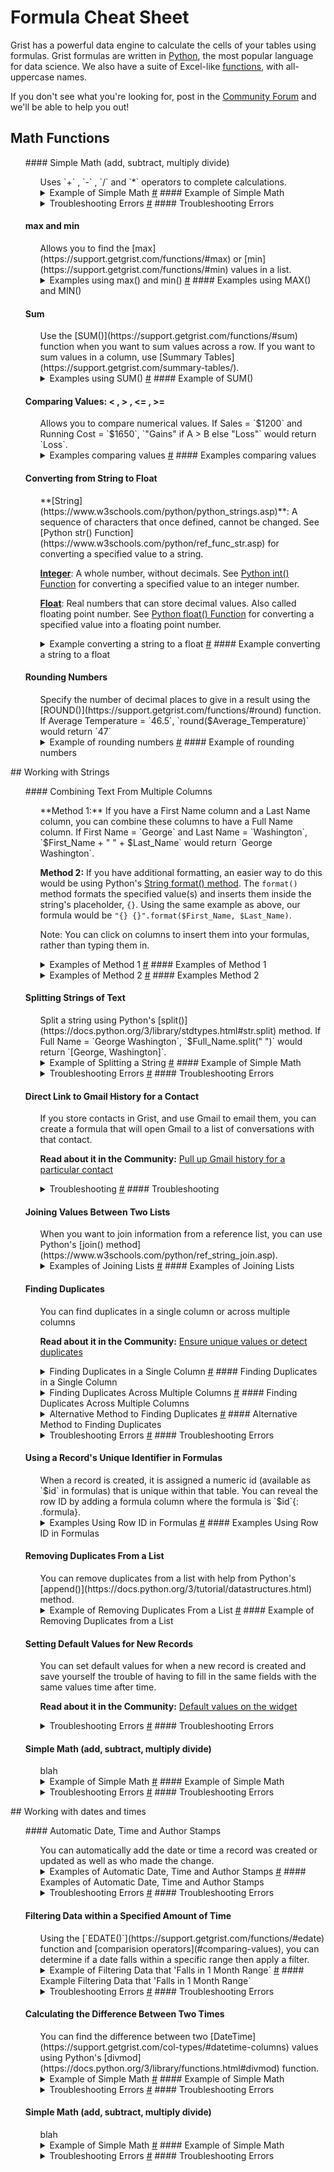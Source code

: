 Formula Cheat Sheet
=========

Grist has a powerful data engine to calculate the cells of your tables using formulas. Grist formulas are written
in [Python](https://docs.python.org/3.9/library/_), the most popular language for data science. We also have a suite of Excel-like [functions](http://127.0.0.1:8000/functions/), with all-uppercase names. 

If you don't see what you're looking for, post in the [Community Forum](https://community.getgrist.com/) and we'll be able to help you out!

## Math Functions
<ul>
#### Simple Math (add, subtract, multiply divide)
<ul>
Uses `+` , `-` , `/` and `*` operators to complete calculations.
<details id="simple math example"><summary >
Example of Simple Math
<a class="headerlink" href="#simple_math_example" title="Permanent link">#</a>
#### Example of Simple Math
</summary>
Chestwood Art Studio ships art across the country and has the option of monthly payments over the course of 12 months.

We have the subtotal, the tax (based on the state it is shipping to) and Amount Due Monthly. This formula column uses addition, multiplication and division.

<span class="screenshot-large">*![simple-math](images/formula-cheat-sheet/simple-math.png)*</span>

The formula used here is:
```
($Subtotal + ($Subtotal*$Tax)) / 12
```
We add the subtotal to the calculated tax then divide this by 12 months to get our Amount Due Monthly.
</details>
<details id="simple math errors"><summary >
Troubleshooting Errors
<a class="headerlink" href="#simple_math_errors" title="Permanent link">#</a>
#### Troubleshooting Errors
</summary>
`#TypeError`: Confirm all columns used in the formula are of [Numeric](https://support.getgrist.com/col-types/#numeric-columns) type.
</details>
</ul>

#### max and min
<ul>
Allows you to find the [max](https://support.getgrist.com/functions/#max) or [min](https://support.getgrist.com/functions/#min) values in a list.
<details id="max min example"><summary >
Examples using max() and min()
<a class="headerlink" href="#max_min_example" title="Permanent link">#</a>
#### Examples using MAX() and MIN()
</summary>
**Max**: Classes table of the [Class Enrollment](https://templates.getgrist.com/doc/afterschool-program) template.

<span class="screenshot-large">*![max](images/formula-cheat-sheet/max.png)*</span>

The formula used in the 'Spots Left' column of the Classes table is:
```
max($Max_Students - $Count, 0) or "Full"
```
Here, the max value is determined from either `$Max_Students - $Count` or `0`. If `$Max_Students - $Count = 0`, then no max can be determined and the value returned is "Full".

**Min**: Contacts table of the [Lightweight CRM](https://templates.getgrist.com/doc/lightweight-crm) template.

<span class="screenshot-large">*![min](images/formula-cheat-sheet/min.png)*</span>

The formula used in the 'Due' column of the Contacts table is:
```
items = Interactions.lookupRecords(Contact=$id, Type="To-Do")
return min(items.Date) if items else None
```
Let's break this down. 

`Interactions.lookupRecords(Contact=$id, Type="To-Do")` finds all records in the Interactions table where 
the Contacts match and the Type is To-Do. This returns a list of records that we assign to the variable `items`. 

Next, all Dates assigned to the records in our item list are evaluated to find the minimum date. This is the record that is returned. So, we see the date of the task that is due the soonest. 

If there are no items in the list, nothing is returned and the field is left blank.
</details>
</ul>

#### Sum
<ul>
Use the [SUM()](https://support.getgrist.com/functions/#sum) function when you want to sum values across a row. If you want to sum values in a column, use [Summary Tables](https://support.getgrist.com/summary-tables/).
<details id="sum example"><summary >
Examples using SUM()
<a class="headerlink" href="#sum_example" title="Permanent link">#</a>
#### Example of SUM()
</summary>
**[Custom Product Builder](https://templates.getgrist.com/gZmzYoGdS6b1/Custom-Product-Builder/p/6) template**

<span class="screenshot-large">*![sum](images/formula-cheat-sheet/sum-custom-product-builder.png)*</span>

The formula used in the Total Cost column of the Select or Add New Products table is:
```
SUM($Requirements.Cost)
```
The Requirements column is a [hidden column](https://support.getgrist.com/page-widgets/#configuring-field-lists) in this table. It is a reference list column that pulls data from the Build Requirements table. 

Our formula uses the Requirements column to access the Build Requirements table then pulls the cost for each record in the table. 

We use SUM() to sum the costs from each record.

**[Inventory Manager](https://templates.getgrist.com/sXsBGDTKau1F/Inventory-Manager) template**

<span class="screenshot-large">*![sum](images/formula-cheat-sheet/sum-inventory-manager.png)*</span>

The formula used in the Received column of the All Products table is:
```
SUM(Incoming_Order_Line_Items.lookupRecords(SKU=$id).Received_Qty)
```
We use the [lookupRecords](https://support.getgrist.com/functions/#lookuprecords) function to find all records in the Incoming Order Line Items table where the SKU matches the SKU in this row then pull the value in the Received Qty column for each of those records. We use SUM() to find the sum of those values.

The Qty on Order and Sold columns of the All Products table are also great examples of the SUM() function.

**Check out another example in our Community Forum:** [Creating a Sum of Net and Gross profit from multiple tables](https://community.getgrist.com/t/creating-a-sum-of-net-and-gross-profit-from-multiple-tables/668)
</details>
</ul>

#### Comparing Values: < , > , <= , >=
<ul>
Allows you to compare numerical values. If Sales = `$1200` and Running Cost = `$1650`, `"Gains" if A > B else "Loss"` would return `Loss`.
<details id="comparing values"><summary >
Examples comparing values
<a class="headerlink" href="#comparing_values_example" title="Permanent link">#</a>
#### Examples comparing values
</summary>

**[Inventory Manager](https://templates.getgrist.com/sXsBGDTKau1F/Inventory-Manager) template**

<span class="screenshot-large">*![comparing-values-stock-alert](images/formula-cheat-sheet/comparing-values-stock-alert.png)*</span>

The formula used here is:
```
if $In_Stock + $QTY_on_Order > 5:
  return "In Stock"
if $In_Stock + $QTY_on_Order > 0:
  return "Low Stock"
if $In_Stock + $QTY_on_Order <= 0:
  return "OUT OF STOCK"
```
Here, we have three different **if-return** statements; if `x` is true, return `some_value`. Once a statement is true and a value is returned, the formula stops. 

First, if the value in the In Stock column plus the value in the Qty On Order column are greater than 5, return "In Stock". 

Next, if the value in the In Stock column plus the value in the Qty On Order column are greater than 0, return "Low Stock". It's implied that the value is less than or equal to 5 because the first statement would have to be false for this to be evaluated. 

Last, if the value in the In Stock column plus the value in the Qty On Order column are less than or equal to 0, return "OUT OF STOCK".

**[Influencer Outreach](https://templates.getgrist.com/qPxe3srL7H28/Influencer-Outreach) template**

<span class="screenshot-large">*![comparing-values-interactions](images/formula-cheat-sheet/comparing-values-interactions.png)*</span>

The formula used in the Interactions? column of the Opportunities table is:
```
len(Interactions.lookupRecords(Influencer=$id))>0
```
We use the [lookupRecords](https://support.getgrist.com/functions/#lookuprecords) function to find all records in the Interactions table where the Influencer matches the Name in this row.

We use [len()](https://support.getgrist.com/functions/#len) to count the number of records found. If there are more than zero records, the formula is evaluated to be true and the toggle will be toggled on. If there are zero records, the formula is evaluated to be false.

**[Internal Links Tracker for SEO](https://templates.getgrist.com/j9ZH7rPGafbH/Internal-Links-Tracker-for-SEO) template**

<span class="screenshot-large">*![comparing-values-orphaned](images/formula-cheat-sheet/comparing-values-orphaned.png)*</span>

The formula used in the Orphaned? column of the Orphaned Pages table is:
```
len(Links.lookupRecords(To=$id))<1
```
We use the [lookupRecords](https://support.getgrist.com/functions/#lookuprecords) function to find all records in the Links table where the link in the To column matches the link listed in the Slug column of this row.

We use [len()](https://support.getgrist.com/functions/#len) to count the number of records found. If it's less than 1, the formula is evaluated to be true and the checkbox will be checked. If it's equal to or greater than 1, the formula is evaluated to be false.

The No Internal Links? column of the [Pages Without Links to Other Pages](https://templates.getgrist.com/j9ZH7rPGafbH/Internal-Links-Tracker-for-SEO/p/5#a1.s10.r2.c33) table is another example of comparing values.
</details>
</ul>

#### Converting from String to Float
<ul>
**[String](https://www.w3schools.com/python/python_strings.asp)**: A sequence of characters that once defined, cannot be changed. See [Python str() Function](https://www.w3schools.com/python/ref_func_str.asp) for converting a specified value to a string.

**[Integer](https://www.w3schools.com/python/python_numbers.asp)**: A whole number, without decimals. See [Python int() Function](https://www.w3schools.com/python/ref_func_int.asp) for converting a specified value to an integer number.

**[Float](https://www.w3schools.com/python/gloss_python_float.asp)**: Real numbers that can store decimal values. Also called floating point number. See [Python float() Function](https://www.w3schools.com/python/ref_func_float.asp) for converting a specified value into a floating point number.
<details id="string to float example"><summary >
Example converting a string to a float
<a class="headerlink" href="#string_to_float_example" title="Permanent link">#</a>
#### Example converting a string to a float
</summary>

**[Mixing Products](https://public.getgrist.com/v4vj2PDZS4jf/Community-665/m/fork)**

<span class="screenshot-large">*![string-to-float](images/formula-cheat-sheet/string-to-float.png)*</span>

The formula used in the Total Prod column is:
```
mix_list_str = $Mix_Product.Lt_per_100_Lt
mix_list_float = [float(i) for i in mix_list_str]
x = [Lt * $Water/100 for Lt in mix_list_float]
l = $Mix_Product.Product
' '.join('{} {}'.format(first, second) for first, second in zip(l, x))
```
Let's break this down.

`$Mix_Product` represents the Mix Product column, a reference list column that pulls data from the Product column of Table1. We can use this column as a link to Table1 to pull other data. `$Mix_Product.Lt_per_100_Lt` uses the reference list column, Mix Product, to pull values from the Lt per 100 Lt column of Table1 for the products listed in the Mix Product column of Table2 then assigns this list of values to the variable `mix_list_str`. This is the same formula used in the Lt per 100 Lt column of Table2 so you can see the value it returns in row 1 of Table2. It returns a list: `['0.5', '1']`. This list is evaluated as a string rather than numerical values. We need to convert each value in this list to a float.

In our next formula, `[float(i) for i in mix_list_str]`, we iterate through the list that was assigned in the first equation to `mix_list_str` and convert each value to a floating-point number. We want to convert to a float rather than integer because not all values are whole numbers and contain decimals. `i` is a variable representing each value. So each value in `mix_list_str` is evaluated in the equation `float(i)`. `float(0.5)` converts `0.5` to a float and `float(1)` converts `1` to a float. Now, we assign our list of floats to the variable `mix_list_float`.

We can now use our float values in a mathematical equation. Once again, we iterate through the list that was assigned to the variable `mix_list_float`. In our equation `[Lt * $Water/100 for Lt in mix_list_float]`, `Lt` represents each value in `mix_list_float` and `$Water` represents the value found in the Water column which is `1000`. We evaluate the equation `Lt * 1000/100` when `Lt = 0.5` and `Lt = 1` which returns the list `[5.0, 10.0]`. We assign this list to the variable `x`.

In the first equation, we used our reference list column, Mix Product, as our link to Table1 in order to pull data from Table1 into Table2. We use this method again in `$Mix_Product.Product` to pull data from the Product column of Table1. This returns a list of products; `[Prod A, Prod B]`. We assign this list to the variable `l`.

Finally, we use the [join()](https://www.w3schools.com/python/ref_string_join.asp) method to combine our two lists. `' '` is our starting (empty) string. We use Python's [format method](https://www.w3schools.com/python/ref_string_format.asp) to format our string. `{}` is a placeholder for each variable listed in `.format()`. Last, we use Python's [zip() function](https://www.w3schools.com/python/ref_func_zip.asp) to pair the first values from each list together and then pair the second values in each list together. `l` is assigned as our `first` list and `x` is assigned as our `second` list. `l = [Prod A, Prod B]` and `x = [5.0, 10.0]`. Zipping our lists into `'{} {}'.format(first, second)` gives us `Prod A 5.0` in our first iteration and `Prod B 10.0` in our second iteration. Our final return value is `Prod A 5.0 Prod B 10.0`.
</details>
</ul>

#### Rounding Numbers
<ul>
Specify the number of decimal places to give in a result using the [ROUND()](https://support.getgrist.com/functions/#round) function. If Average Temperature = `46.5`, `round($Average_Temperature)` would return `47`
<details id="rounding example"><summary >
Example of rounding numbers
<a class="headerlink" href="#rounding_example" title="Permanent link">#</a>
#### Example of rounding numbers
</summary>
**[Mixing Products](https://public.getgrist.com/v4vj2PDZS4jf/Community-665/m/fork)**

<span class="screenshot-large">*![round](images/formula-cheat-sheet/round.png)*</span>

The formula used in the Rounded Value column is:
```
mix_list_str = $Mix_Product.Lt_per_100_Lt
mix_list_float = [float(i) for i in mix_list_str]
x = [Lt * $Water/100 for Lt in mix_list_float]
round_x = [ROUND(num, 2) for num in x]
l = $Mix_Product.Product
' '.join('{} {}'.format(first, second) for first, second in zip(l, round_x))
```
Let's break this down.

`$Mix_Product` represents the Mix Product column, a reference list column that pulls data from the Product column of Table1. We can use this column as a link to Table1 to pull other data. `$Mix_Product.Lt_per_100_Lt` uses the reference list column, Mix Product, to pull values from the Lt per 100 Lt column of Table1 for the products listed in the Mix Product column of Table2 then assigns this list of values to the variable `mix_list_str`. This is the same formula used in the Lt per 100 Lt column of Table2 so you can see the value it returns in row 1 of Table2. It returns a list: `['0.2355', '1.2579']`. This list is evaluated as a string rather than numerical values. We need to convert each value in this list to a float.

In our next formula, `[float(i) for i in mix_list_str]`, we iterate through the list that was assigned in the first equation to `mix_list_str` and convert each value to a floating-point number. We want to convert to a float rather than integer because not all values are whole numbers and contain decimals. `i` is a variable representing each value. So each value in `mix_list_str` is evaluated in the equation `float(i)`. `float(0.2355)` converts `0.2355` to a float and `float(1.2579)` converts `1.2579` to a float. Now, we assign our list of floats to the variable `mix_list_float`.

We can now use our float values in a mathematical equation. Once again, we iterate through the list that was assigned to the variable `mix_list_float`. In our equation `[Lt * $Water/100 for Lt in mix_list_float]`, `Lt` represents each value in `mix_list_float` and `$Water` represents the value found in the Water column which is `1000`. We evaluate the equation `Lt * 1000/100` when `Lt = 0.2355` and `Lt = 1.2579` which returns the list `[2.355, 12.579]`. We assign this list to the variable `x`.

To round the values in `x` to two decimal places, we need to evaluate the equation `ROUND(num, 2)` where num represents each value in our list and 2 specifies the number of decimal places we want to round to. This returns the list `[2.36, 12.58]` which we assign to the variable round_x.

In the first equation, we used our reference list column, Mix Product, as our link to Table1 in order to pull data from Table1 into Table2. We use this method again in `$Mix_Product.Product` to pull data from the Product column of Table1. This returns a list of products; `[Prod A, Prod B]`. We assign this list to the variable `l`.

Finally, we use the [join()](https://www.w3schools.com/python/ref_string_join.asp) method to combine our two lists. `' '` is our starting (empty) string. We use Python's [format method](https://www.w3schools.com/python/ref_string_format.asp) to format our string. `{}` is a placeholder for each variable listed in `.format()`. Last, we use Python's [zip() function](https://www.w3schools.com/python/ref_func_zip.asp) to pair the first values from each list together and then pair the second values in each list together. `l` is assigned as our `first` list and `round_x` is assigned as our `second` list. `l = [Prod A, Prod B]` and `round_x = [2.36, 12.58]`. Zipping our lists into `'{} {}'.format(first, second)` gives us `Prod A 2.36` in our first iteration and `Prod B 12.58` in our second iteration. Our final return value is `Prod A 2.36 Prod B 12.58`.
</details>
</ul>
</ul>
## Working with Strings
<ul>
#### Combining Text From Multiple Columns
<ul>
**Method 1:** If you have a First Name column and a Last Name column, you can combine these columns to have a Full Name column. If First Name = `George` and Last Name = `Washington`, `$First_Name + " " + $Last_Name` would return `George Washington`.

**Method 2:** If you have additional formatting, an easier way to do this would be using Python's [String format() method](https://www.w3schools.com/python/ref_string_format.asp). The `format()` method formats the specified value(s) and inserts them inside the string's placeholder, `{}`. Using the same example as above, our formula would be `"{} {}".format($First_Name, $Last_Name)`.

Note: You can click on columns to insert them into your formulas, rather than typing them in.
<details id="combining text method 1 example"><summary >
Examples of Method 1
<a class="headerlink" href="#combining_text_method1_example" title="Permanent link">#</a>
#### Examples of Method 1
</summary>
**[Class Enrollment](https://templates.getgrist.com/doc/afterschool-program) template**

<span class="screenshot-large">*![combining-text-students](images/formula-cheat-sheet/combining-text-students.png)*</span>

The formula used in the Full Name column of the Students table is:
```
$Last_Name + ", " + $First_Name
```
Here, we are combining the value found in the Last Name column with a comma followed by a space followed by the value from the First Name column. When adding any extra characters or spaces, place these between double quotes, as we did in the example with `", "`. 

An alternative combination of these columns for Full Name could be `$First_Name + " " + $Last_Name`. For the example in row 1, First Name is `Brockie` and Last Name is `Raddon` so the value returned would be `Brockie Raddon`.

**[Inventory Manager](https://templates.getgrist.com/sXsBGDTKau1F/Inventory-Manager) template**

<span class="screenshot-large">*![combining-text-sku](images/formula-cheat-sheet/combining-text-sku.png)*</span>

The formula used in the SKU column of the All Products table is:
```
$Brand.Brand_Code+"-"+$Color.Code+"-"+$Size
```
Brand is a reference column that pulls data from the Name Brand column of the Add Products table. We use this reference column in `$Brand.Brand_Code` to pull data from the Brand Code column of the Add Products table. 

Color is a reference column that pulls data from the Color column of the Color table. We use this reference column in `$Color.Code` to pull data from the Code column of the Color table. 

Each of the values found in `$Brand.Brand_Code` and `$Color.Code`are combined with the value in the Size column with a `-` between each of the three values to make up the SKU.
</details>
<details id="combining text method 2 example"><summary >
Examples of Method 2
<a class="headerlink" href="#combining_text_method2_example" title="Permanent link">#</a>
#### Examples Method 2
</summary>
**[Tracking Time + Invoicing](https://templates.getgrist.com/bReAxyLmzmEQ/Tracking-Time-Invoicing) template**

<span class="screenshot-large">*![combining-text-project-name](images/formula-cheat-sheet/combining-text-project-name.png)*</span>

The formula used in the Project Name column of the Projects table is:
```
"{}: {}".format($Client.Name, $Name)
```
Let's break this down. 

Everything between double quotes `"` is our string. The curly brackets `{}` are placeholders for the values found using `.format()` which is Python's string format() method. 

The first set of curly brackets are replaced with the value found in `$Client.Name`. Client is a reference column that pulls data for a specific record from the Clients table. `$Client.Name` is using our reference column, Client to pull data from the Name column of the Clients table. 

The second set of curly brackets are replaced with the value found in the Name column of this table.

Although the Client column shows the value that we want, we can't use `$Client` like we did `$Name`. This is because the Client column is a reference column. It is referencing the <em>entire</em> record but uses the value from the Name column of the Clients table as a visual representation of that record. Under the column configuration panel on the right hand side, we can change what column value we see for the record. In the screenshot below, 'Show Column' was changed from Name to Email.

<span class="screenshot-large">*![reference-client-email](images/formula-cheat-sheet/reference-client-email.png)*</span>
{: .screenshot-half }

It doesn't change the data, it just changes the label on that data in the Client column. It's still pointing to the same record but now shows a different label. `$Client.Name` pulls the Name for the record that is referenced in the Client column, regardless of the label we see.

**[Custom Product Builder](https://templates.getgrist.com/gZmzYoGdS6b1/Custom-Product-Builder) template**

<span class="screenshot-large">*![combining-text-components](images/formula-cheat-sheet/combining-text-components.png)*</span>

The formula used in the All Components column of the CONTRACT_BUILDER Card is:
```
'\n'.join(sorted(
  "{} — {:g} {}".format(comp.Component, quantity, comp.Unit)
  for (comp, quantity) in $Components.items()
))
```
We are using the [join() method](https://www.w3schools.com/python/ref_string_join.asp), [sorted() function](https://www.w3schools.com/python/ref_func_sorted.asp) and [format() method](https://www.w3schools.com/python/ref_string_format.asp) method all in one!

`'\n'.join()` adds a new line between each item in the list.

`sorted()` sorts the items in the list alphabetically.

This leaves us with the following:

```
"{} — {:g} {}".format(comp.Component, quantity, comp.Unit)
  for (comp, quantity) in $Components.items()
```
We'll work through this backwards. First, we need to take a look at the Components column which is a [hidden column](https://support.getgrist.com/page-widgets/#configuring-field-lists) in the All Contracts table. 

<span class="screenshot-large">*![combining-text-components-hidden](images/formula-cheat-sheet/combining-text-components-hidden.png)*</span>

This column is a list of components and their associated quantities for the contract. In the `for` loop, we assign each item in the list of components two variables, comp and quantity. For `Components[3]: 6.0`, comp = `Components[3]` and quantity = `6.0`. `Components[#]` specifies a Component in the Components table by Row ID. `Components[3]` is the component assigned `3` as it's row id.

<span class="screenshot-large">*![components-row-id](images/formula-cheat-sheet/components-row-id.png)*</span>
{: .screenshot-half }

Now, we run each item from the list above through the equation `"{} — {:g} {}".format(comp.Component, quantity, comp.Unit)`.

`comp.Component` replaces the first set of `{}`. `comp` is the variable with our component ID so `comp.Component` finds the value in the Component column associated with that row ID. For `Components[3]`, `comp.Component` is Nozzle. 

`quantity` replaces the second set of `{}`. Again, the quantity is the second variable in our list. For `Components[3]: 6.0`, quantity is `6.0`. Our second set of `{}` are not empty. They include `:g`. This converts the value to a floating-point number. 

`comp.Unit` replaces the last set of `{}`. `comp` is the variable with our component ID so `comp.Unit` finds the value in the Unit column associated with that row ID. For `Components[3]`, `comp.Unit` is `None`.

**[Email Contacts](https://templates.getgrist.com/3HfynRQwpHPy/Email-Contacts) template**

<span class="screenshot-large">*![combining-text-email](images/formula-cheat-sheet/combining-text-email.png)*</span>

The formula used in the Body column of the Advanced Compose table is:
```
"Dear %s,\n\nWelcome to the %s team!" % ($Contact_Name_as_Plaintext, $Team)
```
This technique uses the `%` operator instead of the `format()` method. Format specifiers begin with `%` followed by a character that represents the data type. `%s` is a placeholder for a string. The first `%s` is replaced with the value found in the Contact Name as Plaintext column which is a [hidden column](https://support.getgrist.com/page-widgets/#configuring-field-lists) and the second `%s` is replaced by the value in the Team column.

`\n` adds a new line.

</details>
</ul>

#### Splitting Strings of Text
<ul>
Split a string using Python's [split()](https://docs.python.org/3/library/stdtypes.html#str.split) method. If Full Name = `George Washington`, `$Full_Name.split(" ")` would return `[George, Washington]`.
<details id="simple math example"><summary >
Example of Splitting a String
<a class="headerlink" href="#simple_math_example" title="Permanent link">#</a>
#### Example of Simple Math
</summary>

**Community Example: [Colors](https://public.getgrist.com/2tv3e8qxpNFP/Community-715/p/2)**

<span class="screenshot-large">*![split-hyperlink](images/formula-cheat-sheet/split-hyperlink.png)*</span>

The formula in the Color Reference (Just URL) column of Table 2 is:
```
split = $Color_Reference.Color.split(" ")
return split[-1]
```
`$Color_Reference.Color` uses the reference column, Color Reference to pull data from the table it is referencing, Table 1. Specifically, it pulls the value from the Color column of Table 1. 

Color is a text column that contains a hyperlink with a label. We only see the label in Table 1 but as you can see in the screenshot above, pink is expanded to show the entire string which contains "Pink"" followed by the URL. You can also see this in the Color Reference Column of Table 2. We want to get the link by itself in Color Reference (Just URL). We can do this using Python's [split()](https://docs.python.org/3/library/stdtypes.html#str.split) method.

`.split(" ")` allows us to split the string anywhere there is a space `(" ")`. In the Color column, there is a label followed by a space followed by the URL. The value from the Color column is split into a list containing two items `Label` and `URL`. This list is assigned to the variable `split`. 

We want to return the last item in the list `split` in order to get our `URL`. The last item in a list always has index `[-1]`. `return split[-1]` returns the last item in the list `split`. 

Alternatively, `URL` could be considered the second item in the list. The first item in a list has index `[0]` therefore `URL` would have index `[1]` and we could change our final line to `return split [1]` to get the same value.
</details>
<details id="simple math errors"><summary >
Troubleshooting Errors
<a class="headerlink" href="#simple_math_errors" title="Permanent link">#</a>
#### Troubleshooting Errors
</summary>
`#TypeError`:
</details>
</ul>

#### Direct Link to Gmail History for a Contact
<ul>
If you store contacts in Grist, and use Gmail to email them, you can create a formula that will open Gmail to a list of conversations with that contact. 

**Read about it in the Community:** [Pull up Gmail history for a particular contact](https://community.getgrist.com/t/pull-up-gmail-history-for-a-particular-contact/517)
<details id="hyperlink errors"><summary >
Troubleshooting
<a class="headerlink" href="#hyperlink_errors" title="Permanent link">#</a>
#### Troubleshooting
</summary>
Is your URL still showing after you added a label? Make sure your Column Type is Text and Cell Format is Hyperlink.

<span class="screenshot-large">*![text-hyperlink](images/formula-cheat-sheet/text-hyperlink.png)*</span>

</details>
</ul>

#### Joining Values Between Two Lists
<ul>
When you want to join information from a reference list, you can use Python's [join() method](https://www.w3schools.com/python/ref_string_join.asp).
<details id="joining lists example"><summary >
Examples of Joining Lists
<a class="headerlink" href="#joining_lists_example" title="Permanent link">#</a>
#### Examples of Joining Lists
</summary>
**Community Example: [Sum Reference list](https://community.getgrist.com/t/sum-reference-list/665)**

<span class="screenshot-large">*![joining-lists-mix-product](images/formula-cheat-sheet/joining-lists-mix-product.png)*</span>

The formula used in the Total Prod column of Table2 is:
```
mix_list_str = $Mix_Product.Lt_per_100_Lt
mix_list_float = [float(i) for i in mix_list_str]
x = [Lt * $Water/100 for Lt in mix_list_float]
l = $Mix_Product.Product
' '.join('{} {}'.format(first, second) for first, second in zip(l, x))
```
Let's break this down.

`$Mix_Product` represents the Mix Product column, a reference list column that pulls data from the Product column of Table1. We can use this column as a link to Table1 to pull other data. `$Mix_Product.Lt_per_100_Lt` uses the reference list column, Mix Product, to pull values from the Lt per 100 Lt column of Table1 for the products listed in the Mix Product column of Table2 then assigns this list of values to the variable `mix_list_str`. This is the same formula used in the Lt per 100 Lt column of Table2 so you can see the value it returns in row 1 of Table2. It returns a list: `['0.5', '1']`. This list is evaluated as a string rather than numerical values. We need to convert each value in this list to a float.

In our next formula, `[float(i) for i in mix_list_str]`, we iterate through the list that was assigned in the first equation to `mix_list_str` and convert each value to a floating-point number. We want to convert to a float rather than integer because not all values are whole numbers and contain decimals. `i` is a variable representing each value. So each value in `mix_list_str` is evaluated in the equation `float(i)`. `float(0.5)` converts `0.5` to a float and `float(1)` converts `1` to a float. Now, we assign our list of floats to the variable `mix_list_float`.

We can now use our float values in a mathematical equation. Once again, we iterate through the list that was assigned to the variable `mix_list_float`. In our equation `[Lt * $Water/100 for Lt in mix_list_float]`, `Lt` represents each value in `mix_list_float` and `$Water` represents the value found in the Water column which is `1000`. We evaluate the equation `Lt * 1000/100` when `Lt = 0.5` and `Lt = 1` which returns the list `[5.0, 10.0]`. We assign this list to the variable `x`.

In the first equation, we used our reference list column, Mix Product, as our link to Table1 in order to pull data from Table1 into Table2. We use this method again in `$Mix_Product.Product` to pull data from the Product column of Table1. This returns a list of products; `[Prod A, Prod B]`. We assign this list to the variable `l`.

Finally, we use the [join()](https://www.w3schools.com/python/ref_string_join.asp) method to combine our two lists, `[5.0, 10.0]` and `[Prod A, Prod B]`. `' '` is our starting (empty) string. We use Python's [format method](https://www.w3schools.com/python/ref_string_format.asp) to format our string. `{}` is a placeholder for each variable listed in `.format()`. Last, we use Python's [zip() function](https://www.w3schools.com/python/ref_func_zip.asp) to pair the first values from each list together and then pair the second values in each list together. `l` is assigned as our `first` list and `x` is assigned as our `second` list. `l = [Prod A, Prod B]` and `x = [5.0, 10.0]`. Zipping our lists into `'{} {}'.format(first, second)` gives us `Prod A 5.0` in our first iteration and `Prod B 10.0` in our second iteration. Our final return value is `Prod A 5.0 Prod B 10.0`.

</details>
</ul>

#### Finding Duplicates
<ul>
You can find duplicates in a single column or across multiple columns

**Read about it in the Community:** [Ensure unique values or detect duplicates](https://community.getgrist.com/t/ensure-unique-values-or-detect-duplicates/76)
<details id="single column duplicate example"><summary >
Finding Duplicates in a Single Column
<a class="headerlink" href="#single_column_duplicate_example" title="Permanent link">#</a>
#### Finding Duplicates in a Single Column
</summary>
**Community Example: [Finding Duplicates in a Single Column](https://public.getgrist.com/3CJkcpF7wu9Q/-1790/p/4)**

<span class="screenshot-large">*![duplicates-single-column](images/formula-cheat-sheet/duplicates-single-column.png)*</span>

The formula used in the Duplicate? column of the Duplicates in a Single Column table is:

```
if len(Duplicates_in_a_Single_Column.lookupRecords(Grocery_List=$Grocery_List))>1:
  return "True"
else:
  return ""
```

Another way this could be written is:

```
"True" if len(Duplicates_in_a_Single_Column.lookupRecords(Grocery_List=$Grocery_List))>1 else ""
```
This is the format used in the Community post linked above this example.

Let's break this down, working from the inside > out.
```
Duplicates_in_a_Single_Column.lookupRecords(Grocery_List=$Grocery_List)
```
This is a lookupRecords function that follows the format of: 
```
[Table_Name].lookupRecords([A]=$[B])
``` 
Where `[Table_Name]` is the name of the table you want to lookup data in. `[A]` is the column in the table being looked up (named at the beginning of the formula) and `[B]` is the column in the current table / the table you are entering the formula in.

This formula looks up records in the Duplicates In a Single Column table where a record in the Grocery List column matches another record in the same column.

`len()` counts the number of records in our list. Since each duplicate will match with the other, it should appear twice in our list. This is why `len() > 1`.

If `len() > 1`, our formula returns `"True"`. 

If `len() <= 1`, our formula returns `""` which we see as a blank entry.

</details>
<details id="multiple column duplicate example"><summary >
Finding Duplicates Across Multiple Columns
<a class="headerlink" href="#multiple_duplicate_example" title="Permanent link">#</a>
#### Finding Duplicates Across Multiple Columns
</summary>
**Community Example: [Finding Duplicates Across Multiple Columns](https://public.getgrist.com/3CJkcpF7wu9Q/-1790/p/3)**

First, we will walk through how to check for duplicates across two columns. Then, we will adjust the formula to also check for duplicates within each of those columns as well. 

<span class="screenshot-large">*![duplicates-multiple-columns](images/formula-cheat-sheet/duplicates-multiple-columns.png)*</span>

The formula used in the Duplicates Across Columns? column of the Duplicates Across Multiple Columns table is:

```
"True" if len(Duplicates_Across_Multiple_Columns.lookupRecords(Grocery_List=$Kitchen_Inventory)) or len(Duplicates_Across_Multiple_Columns.lookupRecords(Kitchen_Inventory=$Grocery_List))>0 else ""
```

This is quite lengthy. Let's break it down.

`"True" if [...] > 0 else ""`. The formula will return `"True"` if everything within `[...]` is found to be greater than zero. If less than or equal to zero, the formula will return `""` which returns a blank value. Next, we'll discuss everything in the middle.

`Duplicates_Across_Multiple_Columns.lookupRecords(Grocery_List=$Kitchen_Inventory)` looks ups records in the Duplicates Across Multiple Columns table where a value in the Grocery List column matches a value in the Kitchen Inventory column. 

`len()` counts the number of records in that list.

Next, `Duplicates_Across_Multiple_Columns.lookupRecords(Kitchen_Inventory=$Grocery_List)` looks up records in the Duplicates Across Multiple Columns table where a value in the Kitchen Inventory column matches a value in the Grocery List column.

`len()` counts the number of records in that list.

Now, if either of these lookups return more than zero records, the statement is found to be true so the formula returns `"True"`. If zero records are found, the statement is found to be false and the formula returns `""`.

We have to [lookupRecords](https://support.getgrist.com/functions/#lookuprecords) in both directions (`Grocery_List=$Kitchen_Inventory` and `Kitchen_Inventory=$Grocery_List`) so each duplicate gets marked. For example, if we only looked up records using `Grocery_List=$Kitchen_Inventory`, only the `Milk` value in the Kitchen Inventory column would be marked as a duplicate. We need to look up records in the other direction so the `Milk` value in the Grocery List column gets marked as a duplicate as well. 

Remember, this formula only checks for duplicates across the columns. It does not check for duplicates within each of the columns. We can add to this formula to check for all duplicates.

The formula used in the ALL DUPLICATES column of the Duplicates Across Multiple Columns table is:

```
if len(Duplicates_Across_Multiple_Columns.lookupRecords(Kitchen_Inventory=$Kitchen_Inventory))>1:
  return "DUP in Kitchen Inventory"
elif len(Duplicates_Across_Multiple_Columns.lookupRecords(Grocery_List=$Grocery_List))>1:
  return "DUP in Grocery List"
elif len(Duplicates_Across_Multiple_Columns.lookupRecords(Grocery_List=$Kitchen_Inventory)) or len(Duplicates_Across_Multiple_Columns.lookupRecords(Kitchen_Inventory=$Grocery_List))>0:
    return "DUP"
else:
  return ""
```

The `if` and first `elif` statments are the same equations we saw in our [Finding Duplicates in a Single Column](#single_column_duplicate_example) example.

The `if` statement looks up records in the Duplicates Across Multiple Columns table where a record in the Kitchen Inventory column matches another record in the same column. `len()` counts the number of records in this list. If `len() > 1`, our formula is found to be true and returns `"DUP in Kitchen Inventory"`.

The first `elif` statement looks up records in the Duplicates Across Multiple Columns table where a record in the Grocery List column matches another record in the same column. `len()` counts the number of records in this list. If `len() > 1`, our formula is found to be true and returns `"DUP in Grocery List"`.

Since each duplicate will match with the other, it should appear twice in our list. This is why `len() > 1` for the two equations above.

The second `elif` statement is the same equation used in the Duplicates Across Columns? column, discussed above. This formula looks ups records in the Duplicates Across Multiple Columns table where a value in the Grocery List column matches a value in the Kitchen Inventory column or vice versa. `len()` counts the number of records in that list. If `len() > 0`, our formula is found to be true and returns `"DUP"`.

If all statements are found to be false, our formula returns our `else` statement, `""` which we see as a blank entry.

Keep in mind that the formula runs top to bottom so once a statement is found to be true for a value, it moves to the next value in the list. For example, row 5 `Butter` returns `DUP in Kitchen Inventory` but is also a duplicate across columns and could return `DUP`. Because the formula checks for duplicates within the column first, it returns `DUP in Kitchen Inventory`. Row 7 `Butter` returns `DUP` because there are no duplicate values for `Butter` in the Grocery List column. The first two statments are found to be false then the third statement is found to be true and returns `DUP`. 

</details>
<details id="finding duplicates alternate method"><summary >
Alternative Method to Finding Duplicates
<a class="headerlink" href="#finding_duplicates_alternate_method" title="Permanent link">#</a>
#### Alternative Method to Finding Duplicates
</summary>
An alternative method to finding duplicates is to use a helper table. In this example, your helper table will tell you how many of each item is listed. The result from the helper table will be used in your formula for duplicates.

<span class="screenshot-large">*![duplicates-alternate-method](images/formula-cheat-sheet/duplicates-alternate-method.png)*</span>

The formula used in the Items column of the Helper Table is:
```
from collections import Counter
c = Counter()
c.update(Alternate_Method.all.Grocery_List)
c.update(Alternate_Method.all.Kitchen_Inventory)
return c
```

First, we import the [Counter](https://docs.python.org/3/library/collections.html#collections.Counter) subclass from the [collections](https://docs.python.org/3/library/collections.html#module-collections) class.

We create a new, empty [counter](https://docs.python.org/3/library/collections.html#collections.Counter) using `c = Counter()`.

We use the [update()](https://docs.python.org/3/library/collections.html#collections.Counter) method to count the elements in our two lists, `Alternate_Method.all.Grocery_List` which counts all elements in the Grocery List column of the Alternate Method table and `Alternate_Method.all.Kitchen_Inventory` which counts all elements in the Kitchen Inventory column of the Alternate Method table.

`return c` returns the counts of all elements in both the Grocery List and Kitchen Inventory columns of the Alternate Method table. This is the final value you see in row 1 of the Items column of the Helper Table - a list that includes the label of each element and the total count for each element.

Now we can use this value in the formula for the Duplicate? column of the Alternate Method table:

```
counters = Helper_Table.lookupOne().Items
dups = counters.get($Grocery_List, 0) + counters.get($Kitchen_Inventory, 0) > 2
"DUP" if dups else ""
```

`Helper_Table.lookupOne().Items` looks up the first record in the Items column of the Helper Table. The first record also happens to be our only record. We assign this record to the variable `counters`.

`counters.get($Grocery_List, 0) + counters.get($Kitchen_Inventory, 0)` uses Python's [get()](https://www.w3schools.com/python/ref_dictionary_get.asp) method to get the counts for the values in the Grocery List and Kitchen Inventory columns for each row. If the total across the row is greater than 2, `dups` is found to be True. For example, in row 1, we have `Milk` in the Grocery List column and `Deli Ham` in the Kitchen Inventory column. Milk has a count of 2 in the Items column of the Helper Table and Deli Ham has a count of 1. When we add these two values together, we get 3 which is greater than 2 and `dups` is found to be True.

<span class="screenshot-large">*![duplicates-alternate-get](images/formula-cheat-sheet/duplicates-alternate-get.png)*</span>

`"DUP" if dups else ""` returns `"DUP"` if `dups` is found to be True. If `dups` is found to be false, it returns `""` which returns a blank value. In our example with Milk and Deli Ham, `dups` is found to be True and `"DUP"` is returned in the Duplicate? column.
</details>

</details>
<details id="finding duplicates errors"><summary >
Troubleshooting Errors
<a class="headerlink" href="#simple_math_errors" title="Permanent link">#</a>
#### Troubleshooting Errors
</summary>
`#TypeError`:
</details>
</ul>

#### Using a Record's Unique Identifier in Formulas
<ul>
When a record is created, it is assigned a numeric id (available as `$id` in formulas) that is unique within that table. You can reveal the row ID by adding a formula column where the formula is `$id`{: .formula}.
<details id="row id example"><summary >
Examples Using Row ID in Formulas
<a class="headerlink" href="#row_id_example" title="Permanent link">#</a>
#### Examples Using Row ID in Formulas
</summary>
You can reveal the ID with the formula `$id`

<span class="screenshot-large">*![row-id](images/formula-cheat-sheet/row-id.png)*</span>
{: .screenshot-half }

**[Custom Product Builder](https://templates.getgrist.com/gZmzYoGdS6b1/Custom-Product-Builder) template**

<span class="screenshot-large">*![row-id-trigger](images/formula-cheat-sheet/row-id-trigger.png)*</span>

The formula used in the Contract No. column of the Contract Builder table is:
```
$id + 500
```
Here, we are using a trigger formula to create a unique Contract Number when a record is created.

**[Class Enrollment](https://templates.getgrist.com/doc/afterschool-program) template**

<span class="screenshot-large">*![id-reverse-lookup](images/formula-cheat-sheet/id-reverse-lookup.png)*</span>

The formula used in the Count column of the Classes table is:
```
len(Enrollments.lookupRecords(Class=$id, Status="Confirmed"))
```
This is refered to as a Reverse Lookup. We can use the row id to match a record in another table where a reference column is used. LookupRecords follows the format `[Table_Name].lookupRecords([A]=$[B])`. `[Table_Name]` is the name of the table you want to lookup data in. `[A]` is the column in the table being looked up (named at the beginning of the formula) and `[B]` is the column in the current table / the table you are entering the formula in. Lookup Records creates a list of records that match the criteria listed. `len()` counts how many records are in that list.

Here, we are looking up records from the Enrollments table where the record called out in the Class column (our reference column) has the same row ID as the row in the table you are entering the formula. Additionally, the value in the Status column of the Enrollments table is `Confirmed`. We'll walk through this.

The table we are looking up records in is the Enrollments table. Our criteria comes from the Class column and the Status column.The criteria for Status is straightforward; the value must be `Confirmed` in order to be included in our list of records. Class is a bit more complicated. As we see in the screenshot below, Class is a reference column that pulls data from the Classes table. Here, the Class column shows `2018F-Stars`.

<span class="screenshot-large">*![id-reference-class-code](images/formula-cheat-sheet/id-reference-class-code.png)*</span>

A reference column points to the <em>entire</em> record, not just the value you see here in the Class column. Using the configuration panel on the right hand side of the screen, you can pick any column from the originating table to show. For this example, the Class column shows the value from the Class Code column of the Classes table but it points to the entire record where the class code is `2018F-Stars`. 

<span class="screenshot-large">*![id-class-id](images/formula-cheat-sheet/id-class-id.png)*</span>

As you can see in this screenshot, the Row ID for this particular record is `1` and because we are calculating the Count for the row with `Row ID = 1`, it will count all records in the Enrollment table where Class shows `2018F-Stars` and Status is `Confirmed`. 
</details>
</ul>

#### Removing Duplicates From a List
<ul>
You can remove duplicates from a list with help from Python's [append()](https://docs.python.org/3/tutorial/datastructures.html) method.
<details id="removing duplicates example"><summary >
Example of Removing Duplicates From a List
<a class="headerlink" href="#removing_duplicates_example" title="Permanent link">#</a>
#### Example of Removing Duplicates from a List
</summary>

**Community Example: [Removing Duplicates From a List](https://public.getgrist.com/3pZUMdP2bJx6/1957/p/3)**

<span class="screenshot-large">*![removing-duplicates](images/formula-cheat-sheet/removing-duplicates.png)*</span>

The formula in the All Divisions column of the Abroad Trips table is:
```
confirmed_div = $Attending_Confirmed.Role_Division
pending_div = $Attending_Pending.Role_Division
full_list = confirmed_div + pending_div
result = []
[result.append(div) for div in full_list if div not in result]
return sorted(result)
```
We will walk through this one line at a time.

Attending-Confirmed is a Reference List column that pulls data from the EMPLOYEES table. `$Attending_Confirmed.Role_Division` pulls the value from the Role Division column of the EMPLOYEES table for each employee listed in the Attending-Confirmed column, creating a list. We assign this list of role divisions to the variable `confirmed_div`.

Attending-Pending is also a Reference List column that pulls data from the EMPLOYEES table. `$Attending_Pending.Role_Division` does the same as above except now we pull the role division for each employee in the Attending-Pending column. We assign this list to the variable `pending_div`.

We create a list of all role divisions by adding the two lists together and assigning this combined list to the variable `full_list`.

`result=[]` creates an empty list, assigned to the variable `result`.

Our `for` loop appends (adds) each `div` to our list `result` as it iterates through our list `full_list` if the `div` is not already in `result`. For example, if our list is `[Div A, Div C, Div A, Div D]`, it would add the first two items from the list then when it gets to the third item in the list, `Div A`, it would recognize that `Div A` has already been added to `result` and skips to the next item in the list, `Div D`.

Note that `div` is a variable that represents each item in our list. In our case, it represents each role division. This variable can be named anything as long as it remains contstant throughout the `for` loop. 

`return sorted(result)` uses the [sorted()](https://docs.python.org/3/library/functions.html#sorted) method to return our appended list `result`, sorted alphabetically.

</details>
</ul>

#### Setting Default Values for New Records
<ul>
You can set default values for when a new record is created and save yourself the trouble of having to fill in the same fields with the same values time after time.

**Read about it in the Community:** [Default values on the widget](https://community.getgrist.com/t/default-values-on-the-widget/689/4)
<details id="simple math errors"><summary >
Troubleshooting Errors
<a class="headerlink" href="#simple_math_errors" title="Permanent link">#</a>
#### Troubleshooting Errors
</summary>
`#TypeError`:
</details>
</ul>


#### Simple Math (add, subtract, multiply divide)
<ul>
blah
<details id="simple math example"><summary >
Example of Simple Math
<a class="headerlink" href="#simple_math_example" title="Permanent link">#</a>
#### Example of Simple Math
</summary>

<span class="screenshot-large">*![joining-lists-mix-product](images/formula-cheat-sheet/joining-lists-mix-product.png)*</span>

</details>
<details id="simple math errors"><summary >
Troubleshooting Errors
<a class="headerlink" href="#simple_math_errors" title="Permanent link">#</a>
#### Troubleshooting Errors
</summary>
`#TypeError`:
</details>
</ul>

</ul>
## Working with dates and times
<ul>
#### Automatic Date, Time and Author Stamps
<ul>
You can automatically add the date or time a record was created or updated as well as who made the change.
<details id="automatic stamps example"><summary >
Examples of Automatic Date, Time and Author Stamps
<a class="headerlink" href="#automatic_stamps_example" title="Permanent link">#</a>
#### Examples of Automatic Date, Time and Author Stamps
</summary>
**[Grant Application Tracker](https://templates.getgrist.com/sC5CAW41bVZU/Grant-Application-Tracker) template**

<span class="screenshot-large">*![date-time-trigger-formula](images/formula-cheat-sheet/date-time-trigger-formula.png)*</span>

The formula used in the Last Updated column of the Tasks table is:
```
NOW()
```
This is a [trigger formula](https://support.getgrist.com/formulas/#trigger-formulas) that triggers when a change is made to any field for this record. When a change is made, this formula runs its calculation. `NOW()` calculates the current time and date for the [time zone](https://support.getgrist.com/dates/#time-zones) selected. 

<span class="screenshot-large">*![created-by-trigger](images/formula-cheat-sheet/created-by-trigger.png)*</span>

The formula used in the Created By column of the Tasks table is:
```
user.Name
```
This is a [trigger formula](https://support.getgrist.com/formulas/#trigger-formulas) that triggers when a new record is created. When the record is created, this formula runs its calculation. `user.Name` looks up the user account that is logged into Grist and returns the name associated with that account. 

</details>
<details id="simple math errors"><summary >
Troubleshooting Errors
<a class="headerlink" href="#simple_math_errors" title="Permanent link">#</a>
#### Troubleshooting Errors
</summary>
If the time value in your datetime column is not calculating, check your formula. If `TODAY()` is used in DateTime, the time will always show 12:00am as you see below. `NOW()` is used for DateTime columns. `TODAY()` is used for Date.

<span class="screenshot-large">*![today-vs-now-error](images/formula-cheat-sheet/today-vs-now-error.png)*</span>

`#AttributeError`
<ul>
You have likely entered `user.name` but the formula is `user.Name`. Keep an eye on capitalization!
</ul>

`#NameError`
<ul>
You may have entered `username` or `userName`. The correct formula is `user.Name`. 

Another possibility is that this was entered in as a Formula column rather than a trigger formula column. Convert it to a trigger formula and this should resolve the problem.
</ul>

</details>
</ul>

#### Filtering Data within a Specified Amount of Time
<ul>
Using the [`EDATE()`](https://support.getgrist.com/functions/#edate) function and [comparision operators](#comparing-values), you can determine if a date falls within a specific range then apply a filter.
<details id="simple math example"><summary >
Example of Filtering Data that 'Falls in 1 Month Range`
<a class="headerlink" href="#date_filtering_example" title="Permanent link">#</a>
#### Example Filtering Data that 'Falls in 1 Month Range`
</summary>
**Community Example:** [Filtering Data Within a 1-Month Range](https://public.getgrist.com/4zxVeFtGNt7n/1844)
<span class="screenshot-large">*![1-month-range](images/formula-cheat-sheet/1-month-range.png)*</span>
The formula used in the Falls in 1 Month Range? column of the Interactions table is:
```
TODAY() >= $Date >=  EDATE(TODAY(),-1)
```
[`TODAY()`](https://support.getgrist.com/functions/#today) returns the current date. 

`$Date` is the name of a column in our table, which is a [Date](https://support.getgrist.com/col-types/#date-columns) type column.

[`EDATE(start_date, months)`](https://support.getgrist.com/functions/#edate) returns the date that is the given number of months before or after the `start_date`. In this example, it returns the date that is one month prior to the start date, `TODAY()`.

This formula is true if the date value in the Date column falls between `TODAY()` and our `EDATE()` which is one month ago. If the date value in the Date column does not fall between these two dates, the formula returns false.

We can use this column to filter our data. If we only want to see interactions that fall within the 1 Month Range, we would filter to only include `true` values. If we want to see interactions that fall outside of the 1 Month Range, we would filter to only include `false` values.

<span class="screenshot-large">*![add-filter](images/formula-cheat-sheet/add-filter.png)*</span>

</details>
<details id="date time errors"><summary >
Troubleshooting Errors
<a class="headerlink" href="#date_time_errors" title="Permanent link">#</a>
#### Troubleshooting Errors
</summary>
`#TypeError`:
<ul>
<span class="screenshot-large">*![1-month-range-type-error](images/formula-cheat-sheet/1-month-range-type-error.png)*</span>
Because `$Date` is a [Date](https://support.getgrist.com/col-types/#date-columns) type column, `TODAY()` must be used in formulas comparing dates. [`NOW()`](https://support.getgrist.com/functions/#now) is a DateTime formula that should only be used with other DateTime values. For example, if the `$Date` column was a [DateTime](https://support.getgrist.com/col-types/#datetime-columns) type column, `NOW()` would need to be used rather than `TODAY()` because it includes the time component.

`NOW()` is date and time. `TODAY()` is only date.
</ul>
</details>
</ul>

#### Calculating the Difference Between Two Times
<ul>
You can find the difference between two [DateTime](https://support.getgrist.com/col-types/#datetime-columns) values using Python's [divmod](https://docs.python.org/3/library/functions.html#divmod) function.
<details id="divmod example"><summary >
Example of Simple Math
<a class="headerlink" href="#simple_math_example" title="Permanent link">#</a>
#### Example of Simple Math
</summary>
**Community Example:** [Calculating Hours Worked](https://public.getgrist.com/a3HWPxrhNwJa/1863/p/4)

<span class="screenshot-large">*![hours-worked](images/formula-cheat-sheet/hours-worked.png)*</span>

The formula used in the Hours Worked column of the All Check IN + OUT table is:
```
if not $Check_In_Time or not $Check_Out_Time:
  return None
s = ($Check_Out_Time - $Check_In_Time).total_seconds()
hours = divmod(abs(s), 3600)
minutes = divmod(hours[1], 60)
return "%dhr %dmin" % (hours[0], minutes[0])
```

The first two lines remove errors if there are no values in the Check In Time or Check Out Time columns. Instead of getting an error because no value exists, the formula returns `None`, which appears as blank.

`s = ($Check_Out_Time - $Check_In_Time).total_seconds()` calculates the difference between Check In and Check Out then converts the time to seconds. This value is assigned to the variable `s`.


</details>
<details id="simple math errors"><summary >
Troubleshooting Errors
<a class="headerlink" href="#simple_math_errors" title="Permanent link">#</a>
#### Troubleshooting Errors
</summary>
`#TypeError`:
</details>
</ul>




#### Simple Math (add, subtract, multiply divide)
<ul>
blah
<details id="simple math example"><summary >
Example of Simple Math
<a class="headerlink" href="#simple_math_example" title="Permanent link">#</a>
#### Example of Simple Math
</summary>
example
<span class="screenshot-large">*![joining-lists-mix-product](images/formula-cheat-sheet/joining-lists-mix-product.png)*</span>

</details>
<details id="simple math errors"><summary >
Troubleshooting Errors
<a class="headerlink" href="#simple_math_errors" title="Permanent link">#</a>
#### Troubleshooting Errors
</summary>
`#TypeError`:
</details>
</ul>

</ul>